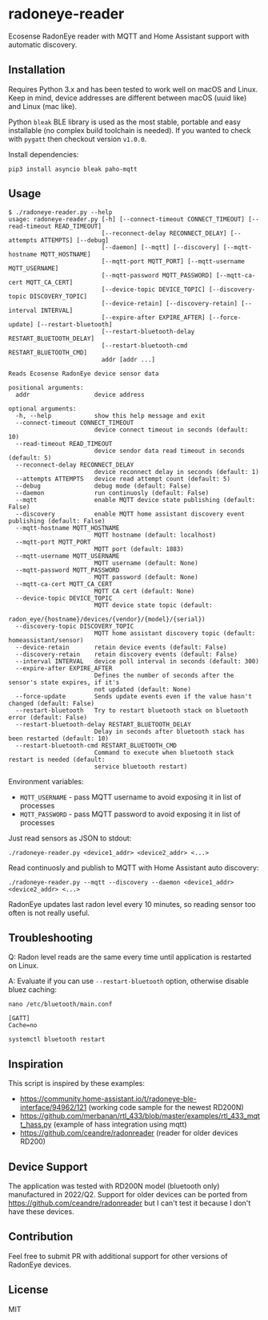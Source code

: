 # radoneye-reader

Ecosense RadonEye reader with MQTT and Home Assistant support with automatic discovery.

## Installation

Requires Python 3.x and has been tested to work well on macOS and Linux. Keep in mind, device
addresses are different between macOS (uuid like) and Linux (mac like).

Python `bleak` BLE library is used as the most stable, portable and easy installable (no complex
build toolchain is needed). If you wanted to check with `pygatt` then checkout version `v1.0.0`.

Install dependencies:

```
pip3 install asyncio bleak paho-mqtt
```

## Usage

```
$ ./radoneye-reader.py --help
usage: radoneye-reader.py [-h] [--connect-timeout CONNECT_TIMEOUT] [--read-timeout READ_TIMEOUT]
                          [--reconnect-delay RECONNECT_DELAY] [--attempts ATTEMPTS] [--debug]
                          [--daemon] [--mqtt] [--discovery] [--mqtt-hostname MQTT_HOSTNAME]
                          [--mqtt-port MQTT_PORT] [--mqtt-username MQTT_USERNAME]
                          [--mqtt-password MQTT_PASSWORD] [--mqtt-ca-cert MQTT_CA_CERT]
                          [--device-topic DEVICE_TOPIC] [--discovery-topic DISCOVERY_TOPIC]
                          [--device-retain] [--discovery-retain] [--interval INTERVAL]
                          [--expire-after EXPIRE_AFTER] [--force-update] [--restart-bluetooth]
                          [--restart-bluetooth-delay RESTART_BLUETOOTH_DELAY]
                          [--restart-bluetooth-cmd RESTART_BLUETOOTH_CMD]
                          addr [addr ...]

Reads Ecosense RadonEye device sensor data

positional arguments:
  addr                  device address

optional arguments:
  -h, --help            show this help message and exit
  --connect-timeout CONNECT_TIMEOUT
                        device connect timeout in seconds (default: 10)
  --read-timeout READ_TIMEOUT
                        device sendor data read timeout in seconds (default: 5)
  --reconnect-delay RECONNECT_DELAY
                        device reconnect delay in seconds (default: 1)
  --attempts ATTEMPTS   device read attempt count (default: 5)
  --debug               debug mode (default: False)
  --daemon              run continuosly (default: False)
  --mqtt                enable MQTT device state publishing (default: False)
  --discovery           enable MQTT home assistant discovery event publishing (default: False)
  --mqtt-hostname MQTT_HOSTNAME
                        MQTT hostname (default: localhost)
  --mqtt-port MQTT_PORT
                        MQTT port (default: 1883)
  --mqtt-username MQTT_USERNAME
                        MQTT username (default: None)
  --mqtt-password MQTT_PASSWORD
                        MQTT password (default: None)
  --mqtt-ca-cert MQTT_CA_CERT
                        MQTT CA cert (default: None)
  --device-topic DEVICE_TOPIC
                        MQTT device state topic (default:
                        radon_eye/{hostname}/devices/{vendor}/{model}/{serial})
  --discovery-topic DISCOVERY_TOPIC
                        MQTT home assistant discovery topic (default: homeassistant/sensor)
  --device-retain       retain device events (default: False)
  --discovery-retain    retain discovery events (default: False)
  --interval INTERVAL   device poll interval in seconds (default: 300)
  --expire-after EXPIRE_AFTER
                        Defines the number of seconds after the sensor's state expires, if it's
                        not updated (default: None)
  --force-update        Sends update events even if the value hasn't changed (default: False)
  --restart-bluetooth   Try to restart bluetooth stack on bluetooth error (default: False)
  --restart-bluetooth-delay RESTART_BLUETOOTH_DELAY
                        Delay in seconds after bluetooth stack has been restarted (default: 10)
  --restart-bluetooth-cmd RESTART_BLUETOOTH_CMD
                        Command to execute when bluetooth stack restart is needed (default:
                        service bluetooth restart)
```

Environment variables:

- `MQTT_USERNAME` - pass MQTT username to avoid exposing it in list of processes
- `MQTT_PASSWORD` - pass MQTT password to avoid exposing it in list of processes

Just read sensors as JSON to stdout:

```
./radoneye-reader.py <device1_addr> <device2_addr> <...>
```

Read continuosly and publish to MQTT with Home Assistant auto discovery:

```
./radoneye-reader.py --mqtt --discovery --daemon <device1_addr> <device2_addr> <...>
```

RadonEye updates last radon level every 10 minutes, so reading sensor too often is not really
useful.

## Troubleshooting

Q: Radon level reads are the same every time until application is restarted on Linux.

A: Evaluate if you can use `--restart-bluetooth` option, otherwise disable bluez caching:

```
nano /etc/bluetooth/main.conf

[GATT]
Cache=no

systemctl bluetooth restart
```

## Inspiration

This script is inspired by these examples:

- https://community.home-assistant.io/t/radoneye-ble-interface/94962/121 (working code sample for
  the newest RD200N)
- https://github.com/merbanan/rtl_433/blob/master/examples/rtl_433_mqtt_hass.py (example of hass
  integration using mqtt)
- https://github.com/ceandre/radonreader (reader for older devices RD200)

## Device Support

The application was tested with RD200N model (bluetooth only) manufactured in 2022/Q2. Support for
older devices can be ported from https://github.com/ceandre/radonreader but I can't test it because
I don't have these devices.

## Contribution

Feel free to submit PR with additional support for other versions of RadonEye devices.

## License

MIT
